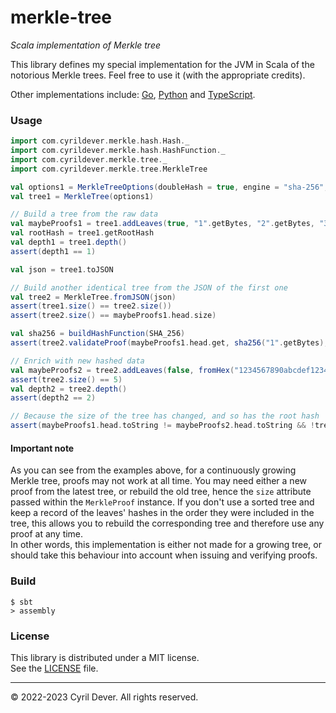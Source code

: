 # merkle-tree
_Scala implementation of Merkle tree_

This library defines my special implementation for the JVM in Scala of the notorious Merkle trees. Feel free to use it (with the appropriate credits).

Other implementations include: [Go](../go/README.md), [Python](../py/README.md) and [TypeScript](../ts/README.md).

### Usage

```scala
import com.cyrildever.merkle.hash.Hash._
import com.cyrildever.merkle.hash.HashFunction._
import com.cyrildever.merkle.tree._
import com.cyrildever.merkle.tree.MerkleTree

val options1 = MerkleTreeOptions(doubleHash = true, engine = "sha-256", sort = true)
val tree1 = MerkleTree(options1)

// Build a tree from the raw data
val maybeProofs1 = tree1.addLeaves(true, "1".getBytes, "2".getBytes, "3".getBytes)
val rootHash = tree1.getRootHash
val depth1 = tree1.depth()
assert(depth1 == 1)

val json = tree1.toJSON

// Build another identical tree from the JSON of the first one
val tree2 = MerkleTree.fromJSON(json)
assert(tree1.size() == tree2.size())
assert(tree2.size() == maybeProofs1.head.size)

val sha256 = buildHashFunction(SHA_256)
assert(tree2.validateProof(maybeProofs1.head.get, sha256("1".getBytes), rootHash))

// Enrich with new hashed data
val maybeProofs2 = tree2.addLeaves(false, fromHex("1234567890abcdef1234567890abcdef1234567890abcdef1234567890abcdef"), fromHex("abcdef0123456789abcdef0123456789abcdef0123456789abcdef0123456789"))
assert(tree2.size() == 5)
val depth2 = tree2.depth()
assert(depth2 == 2)

// Because the size of the tree has changed, and so has the root hash
assert(maybeProofs1.head.toString != maybeProofs2.head.toString && !tree2.validateProof(maybeProofs1.head, sha256("1".getBytes), rootHash))
```

#### Important note

As you can see from the examples above, for a continuously growing Merkle tree, proofs may not work at all time. 
You may need either a new proof from the latest tree, or rebuild the old tree, hence the `size` attribute passed within the `MerkleProof` instance. 
If you don't use a sorted tree and keep a record of the leaves' hashes in the order they were included in the tree, this allows you to rebuild the corresponding tree and therefore use any proof at any time. \
In other words, this implementation is either not made for a growing tree, or should take this behaviour into account when issuing and verifying proofs.


### Build

```console
$ sbt
> assembly
```


### License

This library is distributed under a MIT license. \
See the [LICENSE](../../LICENSE) file.


<hr />
&copy; 2022-2023 Cyril Dever. All rights reserved.